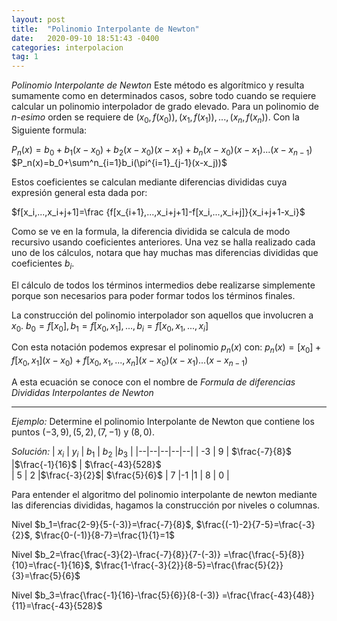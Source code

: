 ```yaml
---
layout: post
title:  "Polinomio Interpolante de Newton"
date:   2020-09-10 18:51:43 -0400
categories: interpolacion
tag: 1
---
```


*Polinomio Interpolante de Newton*
Este método es algorítmico y resulta sumamente como en determinados casos, sobre todo cuando se requiere calcular un polinomio interpolador de grado elevado.
Para un polinomio de *n-esimo* orden se requiere de $(x_0,f(x_0)), (x_1,f(x_1)), ..., (x_n,f(x_n))$. Con la Siguiente formula: 

$P_n(x)=b_0+b_1(x-x_0)+b_2(x-x_0)(x-x_1)+b_n(x-x_0)(x-x_1)...(x-x_{n-1})$
$P_n(x)=b_0+\sum^n_{i=1}b_i(\pi^{i=1}_{j-1}(x-x_j))$

Estos coeficientes se calculan mediante diferencias divididas cuya expresión general esta dada por:

$f[x_i,...,x_i+j+1]=\frac {f[x_{i+1},...,x_i+j+1]-f[x_i,...,x_i+j]}{x_i+j+1-x_i}$

Como se ve en la formula, la diferencia dividida se calcula de modo recursivo usando coeficientes anteriores. Una vez se halla realizado cada uno de los cálculos, notara que hay muchas mas diferencias divididas que coeficientes $b_i$. 

El cálculo de todos los términos intermedios debe realizarse simplemente porque son necesarios para poder formar todos los términos finales. 

La construcción del polinomio interpolador son aquellos que involucren a $x_0$. 
$b_0=f[x_0], b_1=f[x_0,x_1],...,b_i=f[x_0,x_1,...,x_i]$

Con esta notación podemos expresar el polinomio $p_n(x)$ con:
$p_n(x)=[x_0]+f[x_0,x_1](x-x_0)+f[x_0,x_1,...,x_n](x-x_0)(x-x_1)...(x-x_{n-1})$

A esta ecuación se conoce con el nombre de *Formula de diferencias Divididas Interpolantes de Newton* 
___
*Ejemplo:* Determine el polinomio Interpolante de Newton que contiene los puntos $(-3,9),(5,2),(7,-1)$ y $(8,0)$.

*Solución:*
| $x_i$  | $y_i$   | $b_1$  | $b_2$   |$b_3$   |
|--|--|--|--|--|
| -3 | 9 | $\frac{-7}{8}$ |$\frac{-1}{16}$  | $\frac{-43}{528}$   
| 5 | 2 |$\frac{-3}{2}$| $\frac{5}{6}$
| 7 |-1  |1
| 8 | 0 |

Para entender el algoritmo del polinomio interpolante de newton mediante las diferencias divididas, hagamos la construcción por niveles o columnas.

Nivel $b_1=\frac{2-9}{5-(-3)}=\frac{-7}{8}$, $\frac{(-1)-2}{7-5}=\frac{-3}{2}$,  $\frac{0-(-1)}{8-7}=\frac{1}{1}=1$

Nivel $b_2=\frac{\frac{-3}{2}-\frac{-7}{8}}{7-(-3)}
=\frac{\frac{-5}{8}}{10}=\frac{-1}{16}$,  $\frac{1-\frac{-3}{2}}{8-5}=\frac{\frac{5}{2}}{3}=\frac{5}{6}$

Nivel $b_3=\frac{\frac{-1}{16}-\frac{5}{6}}{8-(-3)}
=\frac{\frac{-43}{48}}{11}=\frac{-43}{528}$
